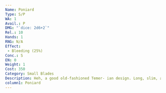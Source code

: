 ```yaml
---
Name: Poniard
Type: S/P
WA: 1
Avail.: P
DMG: "`dice: 2d6+2`"
Rel.: 10
Hands: 1
RNG: N/A
Effect:
 - Bleeding (25%)
Conc.: S
EN: 0
Weight: 1
Cost: 350
Category: Small Blades
Description: Heh, a good old-fashioned Temer- ian design. Long, slim, and light- weight. I got stuck fightin’ a black one at the Battle of Sodden with one of these. He broke six of my ribs, but I’m still here and he’s not.
column1: Poniard
---
```

